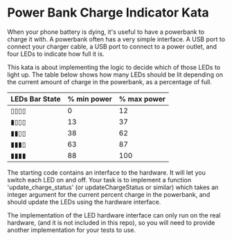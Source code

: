 Power Bank Charge Indicator Kata
=================================

When your phone battery is dying, it's useful to have a powerbank to charge it with. A powerbank often has a very simple interface. A USB port to connect your charger cable, a USB port to connect to a power outlet, and four LEDs to indicate how full it is.

This kata is about implementing the logic to decide which of those LEDs to light up. The table below shows how many LEDs should be lit depending on the current amount of charge in the powerbank, as a percentage of full.
 
| LEDs Bar State | % min power | % max power |
| -------------- | ----------- | ----------- |
| ▯▯▯▯           | 0           | 12          |
| ▮▯▯▯           | 13          | 37          |
| ▮▮▯▯           | 38          | 62          |
| ▮▮▮▯           | 63          | 87          |
| ▮▮▮▮           | 88          | 100         |

The starting code contains an interface to the hardware. It will let you switch each LED on and off. Your task is to implement a function 'update_charge_status' (or updateChargeStatus or similar) which takes an integer argument for the current percent charge in the powerbank, and should update the LEDs using the hardware interface.

The implementation of the LED hardware interface can only run on the real hardware, (and it is not included in this repo), so you will need to provide another implementation for your tests to use.
